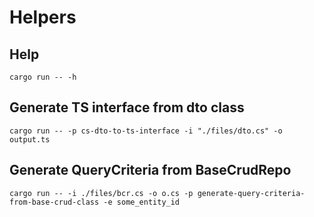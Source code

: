 # Helpers

## Help

```shell
cargo run -- -h
```

## Generate TS interface from dto class

```shell
cargo run -- -p cs-dto-to-ts-interface -i "./files/dto.cs" -o output.ts
```

## Generate QueryCriteria from BaseCrudRepo

```shell
cargo run -- -i ./files/bcr.cs -o o.cs -p generate-query-criteria-from-base-crud-class -e some_entity_id
```
